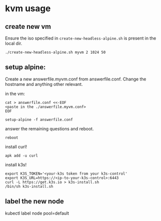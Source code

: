 # kvm usage



## create new vm

Ensure the iso specified in `create-new-headless-alpine.sh` is present in the local dir.

    ./create-new-headless-alpine.sh myvm 2 1024 50


## setup alpine:

Create a new answerfile.myvm.conf from answerfile.conf.
Change the hostname and anything other relevant.

in the vm:

    cat > answerfile.conf <<-EOF
    <paste in the ./answerfile.myvm.conf>
    EOF

    setup-alpine -f answerfile.conf

answer the remaining questions and reboot.

    reboot

install curl!

    apk add -u curl

install k3s!

    export K3S_TOKEN='<your-k3s token from your k3s-control'
    export K3S_URL=https://<ip-to-your-k3s-control>:6443
    curl -L https://get.k3s.io > k3s-install.sh
    /bin/sh k3s-install.sh




## label the new node

kubectl label node <mynode> pool=default
